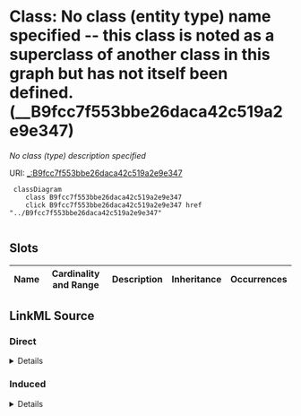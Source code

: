 

# Class: No class (entity type) name specified -- this class is noted as a superclass of another class in this graph but has not itself been defined. (__B9fcc7f553bbe26daca42c519a2e9e347)


_No class (type) description specified_







URI: [_:B9fcc7f553bbe26daca42c519a2e9e347](_:B9fcc7f553bbe26daca42c519a2e9e347)






```mermaid
 classDiagram
    class B9fcc7f553bbe26daca42c519a2e9e347
    click B9fcc7f553bbe26daca42c519a2e9e347 href "../B9fcc7f553bbe26daca42c519a2e9e347"
      
```




<!-- no inheritance hierarchy -->


## Slots

| Name | Cardinality and Range | Description | Inheritance | Occurrences |
| ---  | --- | --- | --- | --- |














## LinkML Source

<!-- TODO: investigate https://stackoverflow.com/questions/37606292/how-to-create-tabbed-code-blocks-in-mkdocs-or-sphinx -->

### Direct

<details>

```yaml
name: __B9fcc7f553bbe26daca42c519a2e9e347
conforms_to: No schema conformance document specified
description: No class (type) description specified
title: No class (entity type) name specified -- this class is noted as a superclass
  of another class in this graph but has not itself been defined.
from_schema: sawgraph-kg
rank: 1000
class_uri: _:B9fcc7f553bbe26daca42c519a2e9e347

```
</details>

### Induced

<details>

```yaml
name: __B9fcc7f553bbe26daca42c519a2e9e347
conforms_to: No schema conformance document specified
description: No class (type) description specified
title: No class (entity type) name specified -- this class is noted as a superclass
  of another class in this graph but has not itself been defined.
from_schema: sawgraph-kg
rank: 1000
class_uri: _:B9fcc7f553bbe26daca42c519a2e9e347

```
</details>